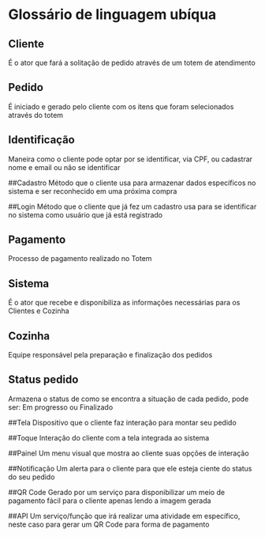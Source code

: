 # Glossário de linguagem ubíqua

## Cliente
É o ator que fará a solitação de pedido através de um totem de atendimento

## Pedido
É iniciado e gerado pelo cliente com os itens que foram selecionados através do totem

## Identificação
Maneira como o cliente pode optar por se identificar, via CPF, ou cadastrar nome e email ou não se identificar

##Cadastro
Método que o cliente usa para armazenar dados específicos no sistema e ser reconhecido em uma próxima compra

##Login
Método que o cliente que já fez um cadastro usa para se identificar no sistema como usuário que já está registrado

## Pagamento
Processo de pagamento realizado no Totem

## Sistema
É o ator que recebe e disponibiliza as informações necessárias para os Clientes e Cozinha

## Cozinha
Equipe responsável pela preparação e finalização dos pedidos

## Status pedido
Armazena o status de como se encontra a situação de cada pedido, pode ser: Em progresso ou Finalizado

##Tela
Dispositivo que o cliente faz interação para montar seu pedido

##Toque
Interação do cliente com a tela integrada ao sistema

##Painel
Um menu visual que mostra ao cliente suas opções de interação

##Notificação
Um alerta para o cliente para que ele esteja ciente do status do seu pedido

##QR Code
Gerado por um serviço para disponibilizar um meio de pagamento fácil para o cliente apenas lendo a imagem gerada

##API
Um serviço/função que irá realizar uma atividade em específico, neste caso para gerar um QR Code para forma de pagamento
